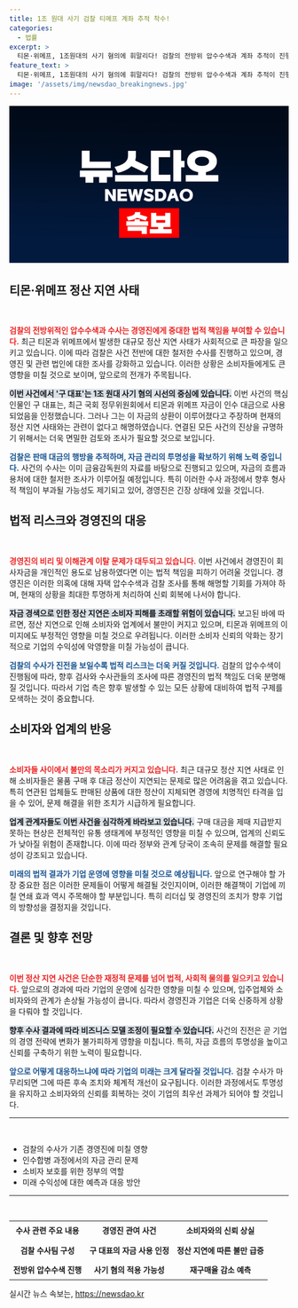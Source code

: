 ```yaml
---
title: 1조 원대 사기 검찰 티메프 계좌 추적 착수!
categories:
  - 법률
excerpt: >
  티몬·위메프, 1조원대의 사기 혐의에 휘말리다! 검찰의 전방위 압수수색과 계좌 추적이 진행 중인 가운데, 이 대규모 정산 지연 사태의 배경과 향후 수사 전망에 관심이 쏠린다.
feature_text: >
  티몬·위메프, 1조원대의 사기 혐의에 휘말리다! 검찰의 전방위 압수수색과 계좌 추적이 진행 중인 가운데, 이 대규모 정산 지연 사태의 배경과 향후 수사 전망에 관심이 쏠린다.
image: '/assets/img/newsdao_breakingnews.jpg'
---
```


<p><img src="/assets/img/newsdao_breakingnews.jpg" alt="ontimetimes 속보" /></p>

<h2 data-ke-size="size26">티몬·위메프 정산 지연 사태</h2>

<p data-ke-size="size16">&nbsp;</p>

<p data-ke-size="size16"><b><span style="color: #ee2323;">검찰의 전방위적인 압수수색과 수사는 경영진에게 중대한 법적 책임을 부여할 수 있습니다.</span></b> 최근 티몬과 위메프에서 발생한 대규모 정산 지연 사태가 사회적으로 큰 파장을 일으키고 있습니다. 이에 따라 검찰은 사건 전반에 대한 철저한 수사를 진행하고 있으며, 경영진 및 관련 법인에 대한 조사를 강화하고 있습니다. 이러한 상황은 소비자들에게도 큰 영향을 미칠 것으로 보이며, 앞으로의 전개가 주목됩니다.</p>

<p data-ke-size="size16"><b><span style="background-color: #21538527;">이번 사건에서 '구 대표'는 1조 원대 사기 혐의 시선의 중심에 있습니다.</span></b> 이번 사건의 핵심 인물인 구 대표는, 최근 국회 정무위원회에서 티몬과 위메프 자금이 인수 대금으로 사용되었음을 인정했습니다. 그러나 그는 이 자금의 상환이 이루어졌다고 주장하며 현재의 정산 지연 사태와는 관련이 없다고 해명하였습니다. 연결된 모든 사건의 진상을 규명하기 위해서는 더욱 면밀한 검토와 조사가 필요할 것으로 보입니다.</p>

<p data-ke-size="size16"><b><span style="color: #1a5490;">검찰은 판매 대금의 행방을 추적하며, 자금 관리의 투명성을 확보하기 위해 노력 중입니다.</span></b> 사건의 수사는 이미 금융감독원의 자료를 바탕으로 진행되고 있으며, 자금의 흐름과 용처에 대한 철저한 조사가 이루어질 예정입니다. 특히 이러한 수사 과정에서 향후 형사적 책임이 부과될 가능성도 제기되고 있어, 경영진은 긴장 상태에 있을 것입니다.</p>

<h2 data-ke-size="size26">법적 리스크와 경영진의 대응</h2>

<p data-ke-size="size16">&nbsp;</p>

<p data-ke-size="size16"><b><span style="color: #ee2323;">경영진의 비리 및 이해관계 이탈 문제가 대두되고 있습니다.</span></b> 이번 사건에서 경영진이 회사자금을 개인적인 용도로 남용하였다면 이는 법적 책임을 피하기 어려울 것입니다. 경영진은 이러한 의혹에 대해 자택 압수수색과 검찰 조사를 통해 해명할 기회를 가져야 하며, 현재의 상황을 최대한 투명하게 처리하여 신뢰 회복에 나서야 합니다.</p>

<p data-ke-size="size16"><b><span style="background-color: #21538527;">자금 경색으로 인한 정산 지연은 소비자 피해를 초래할 위험이 있습니다.</span></b> 보고된 바에 따르면, 정산 지연으로 인해 소비자와 업계에서 불만이 커지고 있으며, 티몬과 위메프의 이미지에도 부정적인 영향을 미칠 것으로 우려됩니다. 이러한 소비자 신뢰의 악화는 장기적으로 기업의 수익성에 악영향을 미칠 가능성이 큽니다.</p>

<p data-ke-size="size16"><b><span style="color: #1a5490;">검찰의 수사가 진전을 보일수록 법적 리스크는 더욱 커질 것입니다.</span></b> 검찰의 압수수색이 진행됨에 따라, 향후 검사와 수사관들의 조사에 따른 경영진의 법적 책임도 더욱 분명해질 것입니다. 따라서 기업 측은 향후 발생할 수 있는 모든 상황에 대비하여 법적 구제를 모색하는 것이 중요합니다.</p>

<h2 data-ke-size="size26">소비자와 업계의 반응</h2>

<p data-ke-size="size16">&nbsp;</p>

<p data-ke-size="size16"><b><span style="color: #ee2323;">소비자들 사이에서 불만의 목소리가 커지고 있습니다.</span></b> 최근 대규모 정산 지연 사태로 인해 소비자들은 물품 구매 후 대금 정산이 지연되는 문제로 많은 어려움을 겪고 있습니다. 특히 연관된 업체들도 판매된 상품에 대한 정산이 지체되면 경영에 치명적인 타격을 입을 수 있어, 문제 해결을 위한 조치가 시급하게 필요합니다.</p>

<p data-ke-size="size16"><b><span style="background-color: #21538527;">업계 관계자들도 이번 사건을 심각하게 바라보고 있습니다.</span></b> 구매 대금을 제때 지급받지 못하는 현상은 전체적인 유통 생태계에 부정적인 영향을 미칠 수 있으며, 업계의 신뢰도가 낮아질 위험이 존재합니다. 이에 따라 정부와 관계 당국이 조속히 문제를 해결할 필요성이 강조되고 있습니다.</p>

<p data-ke-size="size16"><b><span style="color: #1a5490;">미래의 법적 결과가 기업 운영에 영향을 미칠 것으로 예상됩니다.</span></b> 앞으로 연구해야 할 가장 중요한 점은 이러한 문제들이 어떻게 해결될 것인지이며, 이러한 해결책이 기업에 끼칠 연쇄 효과 역시 주목해야 할 부분입니다. 특히 리더십 및 경영진의 조치가 향후 기업의 방향성을 결정지을 것입니다.</p>

<h2 data-ke-size="size26">결론 및 향후 전망</h2>

<p data-ke-size="size16">&nbsp;</p>

<p data-ke-size="size16"><b><span style="color: #ee2323;">이번 정산 지연 사건은 단순한 재정적 문제를 넘어 법적, 사회적 물의를 일으키고 있습니다.</span></b> 앞으로의 경과에 따라 기업의 운영에 심각한 영향을 미칠 수 있으며, 입주업체와 소비자와의 관계가 손상될 가능성이 큽니다. 따라서 경영진과 기업은 더욱 신중하게 상황을 다뤄야 할 것입니다.</p>

<p data-ke-size="size16"><b><span style="background-color: #21538527;">향후 수사 결과에 따라 비즈니스 모델 조정이 필요할 수 있습니다.</span></b> 사건의 진전은 곧 기업의 경영 전략에 변화가 불가피하게 영향을 미칩니다. 특히, 자금 흐름의 투명성을 높이고 신뢰를 구축하기 위한 노력이 필요합니다.</p>

<p data-ke-size="size16"><b><span style="color: #1a5490;">앞으로 어떻게 대응하느냐에 따라 기업의 미래는 크게 달라질 것입니다.</span></b> 검찰 수사가 마무리되면 그에 따른 후속 조치와 체계적 개선이 요구됩니다. 이러한 과정에서도 투명성을 유지하고 소비자와의 신뢰를 회복하는 것이 기업의 최우선 과제가 되어야 할 것입니다.</p>

<hr />

<p data-ke-size="size16">&nbsp;</p>

<ul>
    <li>검찰의 수사가 기존 경영진에 미칠 영향</li>
    <li>인수합병 과정에서의 자금 관리 문제</li>
    <li>소비자 보호를 위한 정부의 역할</li>
    <li>미래 수익성에 대한 예측과 대응 방안</li>
</ul>

<hr />

<p data-ke-size="size16">&nbsp;</p>

<table style="width: 100%; border-collapse: collapse;">
    <tr>
        <td style="text-align: center; height: 30px;"><b>수사 관련 주요 내용</b></td>
        <td style="text-align: center; height: 30px;"><b>경영진 관여 사건</b></td>
        <td style="text-align: center; height: 30px;"><b>소비자와의 신뢰 상실</b></td>
    </tr>
    <tr>
        <td style="text-align: center; height: 30px;"><b>검찰 수사팀 구성</b></td>
        <td style="text-align: center; height: 30px;"><b>구 대표의 자금 사용 인정</b></td>
        <td style="text-align: center; height: 30px;"><b>정산 지연에 따른 불만 급증</b></td>
    </tr>
    <tr>
        <td style="text-align: center; height: 30px;"><b>전방위 압수수색 진행</b></td>
        <td style="text-align: center; height: 30px;"><b>사기 혐의 적용 가능성</b></td>
        <td style="text-align: center; height: 30px;"><b>재구매율 감소 예측</b></td>
    </tr>
</table>
실시간 뉴스 속보는, <a href="https://newsdao.kr" rel="dofollow">https://newsdao.kr</a>



